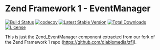 Zend Framework 1 - EventManager
============================
[![Build Status](https://travis-ci.com/diablomedia/zf1-eventmanager.svg?branch=master)](https://travis-ci.com/diablomedia/zf1-eventmanager)
[![codecov](https://codecov.io/gh/diablomedia/zf1-eventmanager/branch/master/graph/badge.svg)](https://codecov.io/gh/diablomedia/zf1-eventmanager)
[![Latest Stable Version](https://poser.pugx.org/diablomedia/zendframework1-eventmanager/v/stable)](https://packagist.org/packages/diablomedia/zendframework1-eventmanager)
[![Total Downloads](https://poser.pugx.org/diablomedia/zendframework1-eventmanager/downloads)](https://packagist.org/packages/diablomedia/zendframework1-eventmanager)
[![License](https://poser.pugx.org/diablomedia/zendframework1-eventmanager/license)](https://packagist.org/packages/diablomedia/zendframework1-eventmanager)

This is just the Zend_EventManager component extracted from our fork of the Zend Framework 1 repo (https://github.com/diablomedia/zf1).
